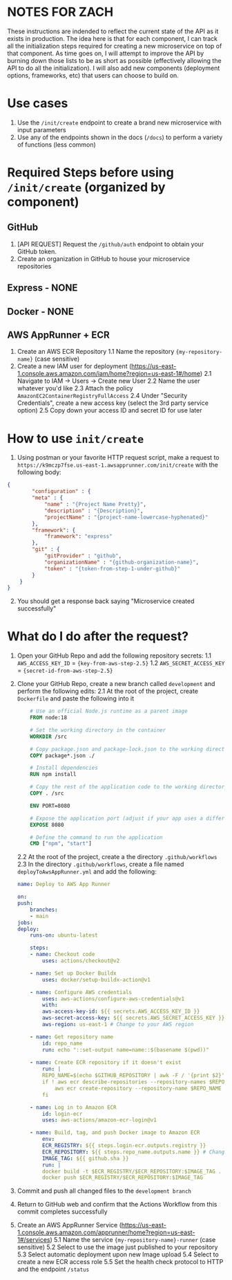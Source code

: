 
# NOTES FOR ZACH
These instructions are indended to reflect the current state of the API as it exists in production. The idea here is that for each component, I can track all the initialization steps required for creating a new microservice on top of that component. As time goes on, I will attempt to improve the API by burning down those lists to be as short as possible (effectively allowing the API to do all the initialization). I will also add new components (deployment options, frameworks, etc) that users can choose to build on.

# Use cases
1. Use the `/init/create` endpoint to create a brand new microservice with input parameters
2. Use any of the endpoints shown in the docs (`/docs`) to perform a variety of functions (less common)

# Required Steps before using `/init/create` (organized by component)
 
## GitHub
1. [API REQUEST] Request the `/github/auth` endpoint to obtain your GitHub token.
2. Create an organization in GitHub to house your microservice repositories

## Express - NONE

## Docker - NONE

## AWS AppRunner + ECR
1. Create an AWS ECR Repository
    1.1 Name the repository `{my-repository-name}` (case sensitive)
2. Create a new IAM user for deployment (https://us-east-1.console.aws.amazon.com/iam/home?region=us-east-1#/home)
    2.1 Navigate to IAM -> Users -> Create new User
    2.2 Name the user whatever you'd like
    2.3 Attach the policy `AmazonEC2ContainerRegistryFullAccess`
    2.4 Under "Security Credentials", create a new access key (select the 3rd party service option)
    2.5 Copy down your access ID and secret ID for use later


# How to use `init/create`
1. Using postman or your favorite HTTP request script, make a request to `https://k9mczp7fse.us-east-1.awsapprunner.com/init/create` with the following body:

```json
{
        "configuration" : {
        "meta" : {
            "name" : "{Project Name Pretty}",
            "description" : "{Description}",
            "projectName" : "{project-name-lowercase-hyphenated}"
        },
        "framework": { 
            "framework": "express"
        },
        "git" : { 
            "gitProvider" : "github",
            "organizationName" : "{github-organization-name}",
            "token" : "{token-from-step-1-under-github}"
        }
    }
}
```
2. You should get a response back saying "Microservice created successfully"

# What do I do after the request?
1. Open your GitHub Repo and add the following repository secrets:
    1.1 `AWS_ACCESS_KEY_ID` = `{key-from-aws-step-2.5}`
    1.2 `AWS_SECRET_ACCESS_KEY` = `{secret-id-from-aws-step-2.5}`
2. Clone your GitHub Repo, create a new branch called `development` and perform the following edits:
    2.1 At the root of the project, create `Dockerfile` and paste the following into it

    ```Dockerfile
        # Use an official Node.js runtime as a parent image
        FROM node:18

        # Set the working directory in the container
        WORKDIR /src

        # Copy package.json and package-lock.json to the working directory
        COPY package*.json ./

        # Install dependencies
        RUN npm install

        # Copy the rest of the application code to the working directory
        COPY . /src

        ENV PORT=8080

        # Expose the application port (adjust if your app uses a different port)
        EXPOSE 8080

        # Define the command to run the application
        CMD ["npm", "start"]
    ```

    2.2 At the root of the project, create a the directory `.github/workflows`
    2.3 In the directory `.github/workflows`, create a file named `deployToAwsAppRunner.yml` and add the following:

    ```yml
    name: Deploy to AWS App Runner

    on:
    push:
        branches:
        - main
    jobs:
    deploy:
        runs-on: ubuntu-latest

        steps:
        - name: Checkout code
            uses: actions/checkout@v2

        - name: Set up Docker Buildx
            uses: docker/setup-buildx-action@v1

        - name: Configure AWS credentials
            uses: aws-actions/configure-aws-credentials@v1
            with:
            aws-access-key-id: ${{ secrets.AWS_ACCESS_KEY_ID }}
            aws-secret-access-key: ${{ secrets.AWS_SECRET_ACCESS_KEY }}
            aws-region: us-east-1 # Change to your AWS region

        - name: Get repository name
            id: repo_name
            run: echo "::set-output name=name::$(basename $(pwd))"
        
        - name: Create ECR repository if it doesn't exist
            run: |
            REPO_NAME=$(echo $GITHUB_REPOSITORY | awk -F / '{print $2}')
            if ! aws ecr describe-repositories --repository-names $REPO_NAME > /dev/null 2>&1; then
                aws ecr create-repository --repository-name $REPO_NAME
            fi

        - name: Log in to Amazon ECR
            id: login-ecr
            uses: aws-actions/amazon-ecr-login@v1

        - name: Build, tag, and push Docker image to Amazon ECR
            env:
            ECR_REGISTRY: ${{ steps.login-ecr.outputs.registry }}
            ECR_REPOSITORY: ${{ steps.repo_name.outputs.name }} # Change to your repository name
            IMAGE_TAG: ${{ github.sha }}
            run: |
            docker build -t $ECR_REGISTRY/$ECR_REPOSITORY:$IMAGE_TAG .
            docker push $ECR_REGISTRY/$ECR_REPOSITORY:$IMAGE_TAG
    ```
    
3. Commit and push all changed files to the `development branch`
4. Return to GitHub web and confirm that the Actions Workflow from this commit completes successfully
5. Create an AWS AppRunner Service (https://us-east-1.console.aws.amazon.com/apprunner/home?region=us-east-1#/services)
    5.1 Name the service `{my-repository-name}-runner` (case sensitive)
    5.2 Select to use the image just published to your repository
    5.3 Select automatic deployment upon new Image upload
    5.4 Select to create a new ECR access role
    5.5 Set the health check protocol to HTTP and the endpoint `/status`


